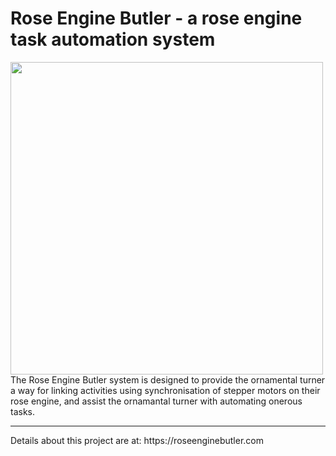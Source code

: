 # Rose Engine Butler - a rose engine task automation system
<img src="https://roseenginebutler.com/Images/REB%20-%20Software%20Library.png" width="500">
The Rose Engine Butler system is designed to provide the ornamental turner a way for linking activities using synchronisation of stepper motors on their rose engine, and assist the ornamantal turner with automating onerous tasks.
<hr>
Details about this project are at: https://roseenginebutler.com
